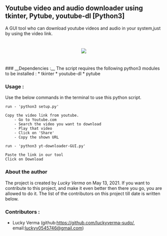 ## Youtube video and audio downloader using tkinter, Pytube, youtube-dl [Python3]

A GUI tool who can download youtube videos and audio in your system,just by using the video link.

<h1> </h1>
<p align="center"><img src="https://s3.imgcdn.dev/kWq6h.png" /></p>
<h1> </h1>
### __Dependencies :__
The script requires the following python3 modules to be installed :
* tkinter
* youtube-dl
* pytube

### __Usage :__
Use the below commands in the terminal to use this python script.
```
run - 'python3 setup.py'

Copy the video link from youtube.
    - Go to Youtube.com
    - Search the video you want to download
    - Play that video
    - Click on 'Share'
    - Copy the shown URL

run - 'python3 yt-downloader-GUI.py'

Paste the link in our tool
Click on Download
```

### About the author

The project is created by _Lucky Verma_ on May 13, 2021. If you want to contribute to this project, and make it even better then there you go, you are allowed to do it. The list of the contributors on this project till date is written below.

### __Contributors :__
* Lucky Verma (github:https://github.com/luckyverma-sudo/, email:luckyv0545746@gmail.com)
